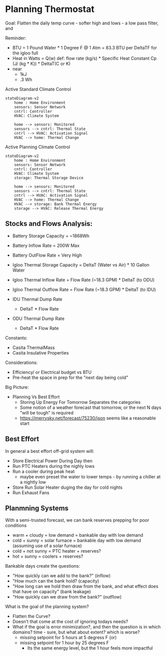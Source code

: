 Planning Thermostat
============


Goal: Flatten the daily temp curve - softer high and lows - a low pass filter, and  

Reminder:
- BTU = 1 Pound Water * 1 Degree F @ 1 Atm =  83.3 BTU per DeltaTF for the igloo full
- Heat in Watts = Q(w) def: flow rate (kg/s) * Specific Heat Constant Cp (J/ (kg * K)) * DeltaT(C or K)
- near 
    - 1kJ
    - .3 Wh


Active Standard Climate Control
```mermaid
stateDiagram-v2
    home : Home Environment
    sensors: Sensor Network
    cntrl: Controller
    HVAC: Climate System

    home --> sensors: Monitored
    sensors --> cntrl: Thermal State
    cntrl --> HVAC: Activation Signal
    HVAC --> home: Thermal Change

```


Active Planning Climate Control
```mermaid
stateDiagram-v2
    home : Home Environment
    sensors: Sensor Network
    cntrl: Controller
    HVAC: Climate System
    storage: Thermal Storage Device

    home --> sensors: Monitored
    sensors --> cntrl: Thermal State
    cntrl --> HVAC: Activation Signal
    HVAC --> home: Thermal Change
    HVAC --> storage: Bank Thermal Energy
    storage --> HVAC: Release Thermal Energy
```


## Stocks and Flows Analysis:

- Battery Storage Capacity = ~1868Wh
- Battery Inflow Rate = 200W Max
- Battery OutFlow Rate = Very High

- Igloo Thermal Storage Capacity = DeltaT (Water vs Air) * 10 Gallon Water
- Igloo Thermal Inflow Rate = Flow Rate (~18.3 GPM) * DeltaT (to ODU)
- Igloo Thermal Outflow Rate = Flow Rate (~18.3 GPM) * DeltaT (to IDU)

- IDU Thermal Dump Rate
    - DeltaT * Flow Rate
- ODU Thermal Dump Rate
    - DeltaT * Flow Rate

Constants:
- Casita ThermalMass
- Casita Insulative Properties


Considerations:
- Efficiency/ or Electrical budget vs BTU
- Pre-heat the space in prep for the "next day being cold"

Big Picture:

- Planning Vs Best Effort
    - Storing Up Energy For Tomorrow Separates the categories
    - Some notion of a weather forecast that tomorrow, or the next N days "will be tough" is required
    - https://merrysky.net/forecast/75230/json seems like a reasonable start


## Best Effort

In general a best effort off-grid system will:
- Store Electrical Power During Day then 
- Run PTC Heaters during the nighly lows
- Run a cooler during peak heat 
    - maybe even preset the water to lower temps - by running a chiller at a nightly low
- Store Run Solar Heater duging the day for cold nights 
- Run Exhaust Fans


## Planmning Systems

With a semi-trusted forecast, we can bank reserves prepping for poor conditions

- warm + cloudy = low demand = bankable day with low demand
- cold + sunny = solar furnace = bankable day with low demand (assuming use of a solar furnace)
- cold + not sunny = PTC heater + reserves?
- hot + sunny = coolers + reserves?

Bankable days create the questions: 

- "How quickly can we add to the bank?" (inflow)
- "How much can the bank hold? (capacity)
- "How long can we hold then draw from the bank, and what effect does that have on capacity" (bank leakage)
- "How quickly can we draw from the bank?" (outflow)

What is the goal of the planning system?
- Flatten the Curve?
- Doesn't that come at the cost of ignoring todays needs?
- What if the goal is error minimization?, and then the question is in which domains? time - sure, but what about extent? which is worse?
    - missing setpoint for 5 hours at 5 degress F (or)
    - missing setpoint for 1 hour by 25 degrees F
        - Its the same energy level, but the 1 hour feels more impactful